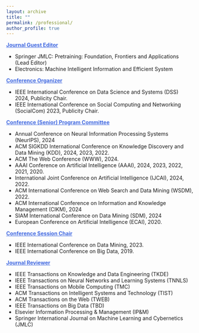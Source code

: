 ```yaml
---
layout: archive
title: ""
permalink: /professional/
author_profile: true
---
```


<span style="color:rgb(65, 105, 225); font-weight:bold;"><u>Journal Guest Editor</u></span>
-	Springer JMLC: Pretraining: Foundation, Frontiers and Applications (Lead Editor)
-	Electronics: Machine Intelligent Information and Efficient System

<span style="color:rgb(65, 105, 225); font-weight:bold;"><u>Conference Organizer</u></span>
-	IEEE International Conference on Data Science and Systems (DSS) 2024, Publicity Chair.
-	IEEE International Conference on Social Computing and Networking (SocialCom) 2023, Publicity Chair.

<span style="color:rgb(65, 105, 225); font-weight:bold;"><u>Conference (Senior) Program Committee</u></span>
-	Annual Conference on Neural Information Processing Systems (NeurIPS), 2024
-	ACM SIGKDD International Conference on Knowledge Discovery and Data Mining (KDD), 2024, 2023, 2022.
-	ACM The Web Conference (WWW), 2024.
-	AAAI Conference on Artificial Intelligence (AAAI), 2024, 2023, 2022, 2021, 2020.
-	International Joint Conference on Artificial Intelligence (IJCAI), 2024, 2022.
-	ACM International Conference on Web Search and Data Mining (WSDM), 2022.
-	ACM International Conference on Information and Knowledge Management (CIKM), 2024
-	SIAM International Conference on Data Mining (SDM), 2024
-	European Conference on Artificial Intelligence (ECAI), 2020.

<span style="color:rgb(65, 105, 225); font-weight:bold;"><u>Conference Session Chair</u></span>
-	IEEE International Conference on Data Mining, 2023.
-	IEEE International Conference on Big Data, 2019.

<span style="color:rgb(65, 105, 225); font-weight:bold;"><u>Journal Reviewer</u></span>
-	IEEE Transactions on Knowledge and Data Engineering (TKDE)
-	IEEE Transactions on Neural Networks and Learning Systems (TNNLS)
-	IEEE Transactions on Mobile Computing (TMC)
-	ACM Transactions on Intelligent Systems and Technology (TIST)
-	ACM Transactions on the Web (TWEB)
-	IEEE Transactions on Big Data (TBD)
-	Elsevier Information Processing & Management (IP&M)
-	Springer International Journal on Machine Learning and Cybernetics (JMLC) 

